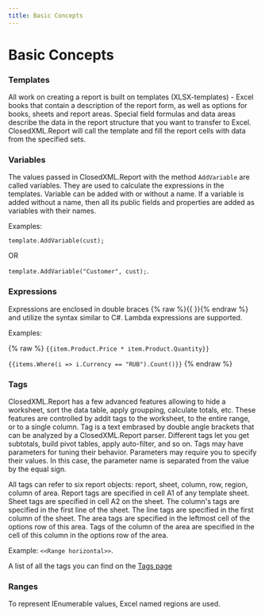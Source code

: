 ```yaml
---
title: Basic Concepts
---
```


# Basic Concepts

### Templates
All work on creating a report is built on templates (XLSX-templates) - Excel books that contain a description of the report form, as well as options for books, sheets and report areas. Special field formulas and data areas describe the data in the report structure that you want to transfer to Excel. ClosedXML.Report will call the template and fill the report cells with data from the specified sets.

### Variables
The values passed in ClosedXML.Report with the method `AddVariable` are called variables. They are used to calculate the expressions in the templates. Variable can be added with or without a name. If a variable is added without a name, then all its public fields and properties are added as variables with their names.

Examples:

`template.AddVariable(cust);` 

OR

`template.AddVariable("Customer", cust);`. 


### Expressions 
Expressions are enclosed in double braces {% raw %}{{ }}{% endraw %} and utilize the syntax similar to C#. Lambda expressions are supported.

Examples: 

{% raw %}
`{{item.Product.Price * item.Product.Quantity}}`

`{{items.Where(i => i.Currency == "RUB").Count()}}`
{% endraw %}

### Tags
ClosedXML.Report has a few advanced features allowing to hide a worksheet, sort the data table, apply groupping, calculate totals, etc. These features are controlled by addit tags to the worksheet, to the entire range, or to a single column. Tag is a text embrased by double angle brackets that can be analyzed by a ClosedXML.Report parser. Different tags let you get subtotals, build pivot tables, apply auto-filter, and so on. Tags may have parameters for tuning their behavior. Parameters may require you to specify their values. In this case, the parameter name is separated from the value by the equal sign.

All tags can refer to six report objects: report, sheet, column, row, region, column of area. Report tags are specified in cell A1 of any template sheet. Sheet tags are specified in cell A2 on the sheet. The column's tags are specified in the first line of the sheet. The line tags are specified in the first column of the sheet. The area tags are specified in the leftmost cell of the options row of this area. Tags of the column of the area are specified in the cell of this column in the options row of the area.

Example: `<<Range horizontal>>`.

A list of all the tags you can find on the [Tags page](More-options)

### Ranges
To represent IEnumerable values, Excel named regions are used.
